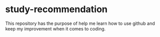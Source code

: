 # study-recommendation
This repository has the purpose of help me learn how to use github and keep my improvement when it comes to coding.
